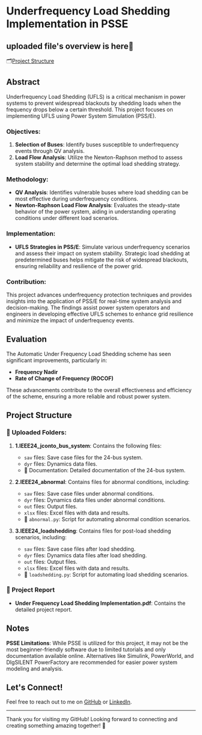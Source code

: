 # Underfrequency Load Shedding Implementation in PSSE

## uploaded file's overview is here📜
 🗂️[Project Structure](#project-structure)

## Abstract

Underfrequency Load Shedding (UFLS) is a critical mechanism in power systems to prevent widespread blackouts by shedding loads when the frequency drops below a certain threshold. This project focuses on implementing UFLS using Power System Simulation (PSS/E).

### Objectives:
1. **Selection of Buses**: Identify buses susceptible to underfrequency events through QV analysis.
2. **Load Flow Analysis**: Utilize the Newton-Raphson method to assess system stability and determine the optimal load shedding strategy.

### Methodology:
- **QV Analysis**: Identifies vulnerable buses where load shedding can be most effective during underfrequency conditions.
- **Newton-Raphson Load Flow Analysis**: Evaluates the steady-state behavior of the power system, aiding in understanding operating conditions under different load scenarios.

### Implementation:
- **UFLS Strategies in PSS/E**: Simulate various underfrequency scenarios and assess their impact on system stability. Strategic load shedding at predetermined buses helps mitigate the risk of widespread blackouts, ensuring reliability and resilience of the power grid.

### Contribution:
This project advances underfrequency protection techniques and provides insights into the application of PSS/E for real-time system analysis and decision-making. The findings assist power system operators and engineers in developing effective UFLS schemes to enhance grid resilience and minimize the impact of underfrequency events.

## Evaluation

The Automatic Under Frequency Load Shedding scheme has seen significant improvements, particularly in:
- **Frequency Nadir**
- **Rate of Change of Frequency (ROCOF)**

These advancements contribute to the overall effectiveness and efficiency of the scheme, ensuring a more reliable and robust power system.

## Project Structure

### 📁 Uploaded Folders:

1. **1.IEEE24_jconto_bus_system**: Contains the following files:
    - `sav` files: Save case files for the 24-bus system.
    - `dyr` files: Dynamics data files.
    - 📄 Documentation: Detailed documentation of the 24-bus system.

2. **2.IEEE24_abnormal**: Contains files for abnormal conditions, including:
    - `sav` files: Save case files under abnormal conditions.
    - `dyr` files: Dynamics data files under abnormal conditions.
    - `out` files: Output files.
    - `xlsx` files: Excel files with data and results.
    - 📝 `abnormal.py`: Script for automating abnormal condition scenarios.

3. **3.IEEE24_loadshedding**: Contains files for post-load shedding scenarios, including:
    - `sav` files: Save case files after load shedding.
    - `dyr` files: Dynamics data files after load shedding.
    - `out` files: Output files.
    - `xlsx` files: Excel files with data and results.
    - 📝 `loadshedding.py`: Script for automating load shedding scenarios.

### 📑 Project Report

- **Under Frequency Load Shedding Implementation.pdf**: Contains the detailed project report.



## Notes

**PSSE Limitations**: While PSSE is utilized for this project, it may not be the most beginner-friendly software due to limited tutorials and only documentation available online. Alternatives like Simulink, PowerWorld, and DIgSILENT PowerFactory are recommended for easier power system modeling and analysis.

## Let's Connect!

Feel free to reach out to me on [GitHub](https://github.com/JubayerONROB) or [LinkedIn](https://www.linkedin.com/in/a-j-a-jubayer-talukder-a601b924b).

---

Thank you for visiting my GitHub! Looking forward to connecting and creating something amazing together! 🚀


